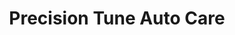 ---
title: "Precision Tune Auto Care"
url: /coon-rapids/precision-tune-auto-care/
shop: Autowerkstatt
---